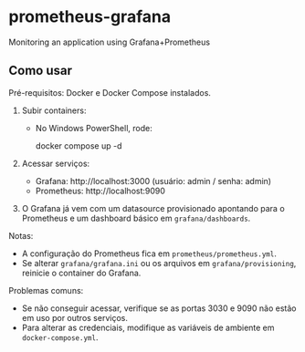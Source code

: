 # prometheus-grafana
Monitoring an application using Grafana+Prometheus
## Como usar

Pré-requisitos: Docker e Docker Compose instalados.

1. Subir containers:

	- No Windows PowerShell, rode:

	  docker compose up -d

2. Acessar serviços:

	- Grafana: http://localhost:3000 (usuário: admin / senha: admin)
	- Prometheus: http://localhost:9090

3. O Grafana já vem com um datasource provisionado apontando para o Prometheus e um dashboard básico em `grafana/dashboards`.

Notas:

- A configuração do Prometheus fica em `prometheus/prometheus.yml`.
- Se alterar `grafana/grafana.ini` ou os arquivos em `grafana/provisioning`, reinicie o container do Grafana.

Problemas comuns:

- Se não conseguir acessar, verifique se as portas 3030 e 9090 não estão em uso por outros serviços.
- Para alterar as credenciais, modifique as variáveis de ambiente em `docker-compose.yml`.
